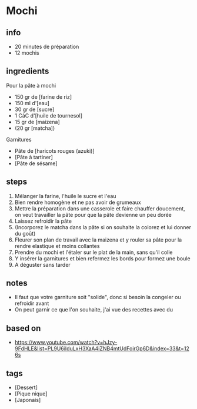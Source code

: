 # Mochi

## info  
* 20 minutes de préparation
* 12 mochis

## ingredients
Pour la pâte à mochi 
* 150 gr de [farine de riz]
* 150 ml d'[eau]
* 30 gr de [sucre]
* 1 CàC d'[huile de tournesol]
* 15 gr de [maizena]
* (20 gr [matcha])

Garnitures
* Pâte de [haricots rouges (azuki)]
* [Pâte à tartiner]
* [Pâte de sésame]

## steps 
1. Mélanger la farine, l'huile le sucre et l'eau
2. Bien rendre homogène et ne pas avoir de grumeaux
3. Mettre la préparation dans une casserole et faire chauffer doucement, on veut travailler la pâte pour que la pâte devienne un peu dorée
4. Laissez refroidir la pâte 
5. (Incorporez le matcha dans la pâte si on souhaite la colorez et lui donner du goût)
6. Fleurer son plan de travail avec la maizena et y rouler sa pâte pour la rendre elastique et moins collantes
7. Prendre du mochi et l'étaler sur le plat de la main, sans qu'il colle
8. Y insérer la garnitures et bien refermez les bords pour formez une boule
9. A déguster sans tarder

## notes  
* Il faut que votre garniture soit "solide", donc si besoin la congeler ou refroidir avant
* On peut garnir ce que l'on souhaite, j'ai vue des recettes avec du 

## based on  
* https://www.youtube.com/watch?v=hJzy-9FdHLE&list=PL9U6iIduLxH3XaA4iZNB4mtUdFoirGp6D&index=33&t=126s

## tags
* [Dessert]
* [Pique nique]
* [Japonais]